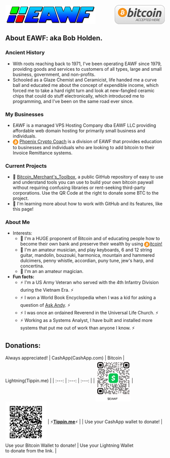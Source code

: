 [![bg][banner]][website] <img src="https://raw.githubusercontent.com/EAWF/EAWF/master/images/BitcoinHere.png" valign=middle align=right />
## About EAWF: aka Bob Holden.
### Ancient History
* With roots reaching back to 1971, I've been operating EAWF since 1979, providing goods and services to customers of all types, large and small business, government, and non-profits.
* Schooled as a Glaze Chemist and Ceramicist, life handed me a curve ball and educated me about the concept of expendible income, which forced me to take a hard right turn and look at new-fangled ceramic chips that could do stuff electronically, which introduced me to programming, and I've been on the same road ever since.
### My Businesses
* EAWF is a managed VPS Hosting Company dba EAWF LLC providing affordable web domain hosting for primarily small business and individuals.
* <img src="https://github.com/EAWF/EAWF/blob/master/images/btc.svg" valign=middle height=17> [Phoenix Crypto Coach][PCC] is a division of EAWF that provides education to businesses and individuals who are looking to add bitcoin to their Invoice Remittance systems.
### Current Projects 
*  :construction: [Bitcoin_Merchant's_Toolbox][Toolbox], a public GitHub repository of easy to use and understand tools you can use to build your own bitcoin paywall without requiring confusing libraries or rent-seeking third-party corporations. Use the QR Code at the right to donate some BTC to the project.
* :seedling: I'm learning more about how to work with GitHub and its features, like this page!
### About Me
* Interests:
  - :bank: I'm a HUGE proponent of Bitcoin and of educating people how to become their own bank and preserve their wealth by using [<img src="https://github.com/EAWF/EAWF/blob/master/images/btc.svg" valign=middle height=17>itcoin!][PCC]
  - :musical_note: I'm an amateur musician, and play keyboards, 6 and 12 string guitar, mandolin, bouzouki, harmonica, mountain and hammered dulcimers, penny whistle, accordian, puny tune, jew's harp, and concertina.
  - :tophat: I'm an an amateur magician.
 * **Fun facts:** 
   - :zap: I'm a US Army Veteran who served with the 4th Infantry Division during the Vietnam Era. :zap: 
   - :zap: I won a World Book Encyclopedia when I was a kid for asking a question of [Ask Andy][AskAndy]. :zap:
   - :zap: I was once an ordained Reverend in the Universal Life Church. :zap:
   - :zap: Working as a Systems Analyst, I have built and installed more systems that put me out of work than anyone I know. :zap:
## Donations:
Always appreciated!
| CashApp(CashApp.com) | Bitcoin | Lightning(Tippin.me) |
| :---: | :---: | :---: |
| <img src="https://github.com/EAWF/EAWF/blob/master/images/CashApp.png" valign=middle height=130> | <img src="https://github.com/EAWF/EAWF/blob/master/images/BTCTipJar.png" valign=middle height=130> | :zap:**[Tippin.me](https://tippin.me/@EawfBob)**:zap: |
| Use your CashApp wallet to donate! | Use your Bitcoin Wallet to donate! | Use your Lightning Wallet<br/>to donate from the link. |

[banner]: https://github.com/EAWF/EAWF/blob/master/images/EAWF.png
[website]: http://eawf.com
[PCC]: https://phoenixcryptocoach.com
[Toolbox]: https://github.com/EAWF/Bitcoin-Merchants-Toolbox
[AskAndy]: http://www.youaskandy.com/questions-answers/article-series-1960/15510-how-many-red-blood-corpuscles-do-we-have
